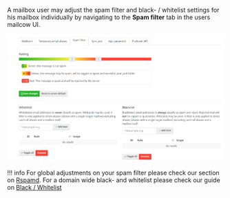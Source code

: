 A mailbox user may adjust the spam filter and black- / whitelist settings for his mailbox individually by navigating to the **Spam filter** tab in the users mailcow UI.

![Where to adjust the users spam, black- and whitelist settings](../../assets/images/manual-guides/mailcow-spamfilter.en.png)

!!! info
    For global adjustments on your spam filter please check our section on [Rspamd](../Rspamd/u_e-rspamd.en.md).
    For a domain wide black- and whitelist please check our guide on [Black / Whitelist](u_e-mailcow_ui-bl_wl.en.md)
